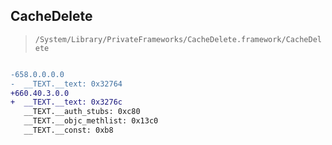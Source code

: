 ## CacheDelete

> `/System/Library/PrivateFrameworks/CacheDelete.framework/CacheDelete`

```diff

-658.0.0.0.0
-  __TEXT.__text: 0x32764
+660.40.3.0.0
+  __TEXT.__text: 0x3276c
   __TEXT.__auth_stubs: 0xc80
   __TEXT.__objc_methlist: 0x13c0
   __TEXT.__const: 0xb8

```
